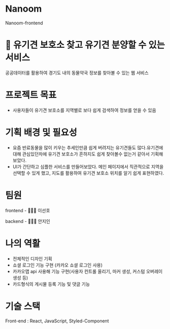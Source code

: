 # Nanoom
Nanoom-frontend

# 💊 유기견 보호소 찾고 유기견 분양할 수 있는 서비스
공공데이터를 활용하여 경기도 내의 동물약국 정보를 찾아볼 수 있는 웹 서비스

# 프로젝트 목표
- 사용자들이 유기견 보호소를 지역별로 보다 쉽게 검색하여 정보를 얻을 수 있음

# 기획 배경 및 필요성
- 요즘 반료동물을 많이 키우는 추세인만큼 쉽게 버려지는 유기견들도 많다.유기견에 대해 관심있던차에 유기견 보호소가 흔하지도 쉽게 찾아볼수 없는거 같아서 기획해 보았다. 
- UI가 간단하고 심플한 서비스를 만들어보았다. 메인 페이지에서 직관적으로 지역을 선택할 수 있게 했고, 지도를 활용하여 유기견 보호소 위치를 알기 쉽게 표현하였다.

# 팀원
frontend - 🧑🏻‍💻 이선호

backend - 👩🏻‍💻 안지인

# 나의 역활
- 전체적인 디자인 기획
- 쇼셜 로그인 기능 구현 (카카오 쇼셜 로그인 사용)
- 카카오맵 api 사용해 기능 구현(사용자 컨트롤 올리기, 마커 생성, 커스텀 오버레이 생성 등)
- 카드형식의 게시물 등록 기능 및 댓글 기능

# 기술 스택
Front-end : React, JavaScript, Styled-Component
